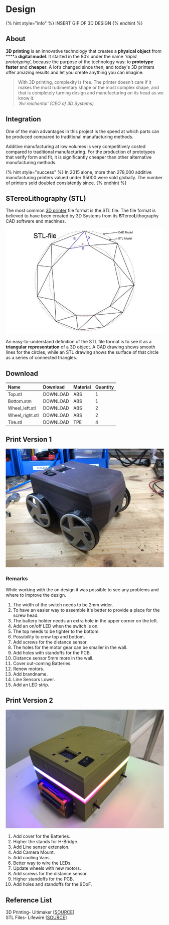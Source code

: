 # Design

{% hint style="info" %}
INSERT GIF OF 3D DESIGN
{% endhint %}

## About

**3D printing** is an innovative technology that creates a **physical object** from ****a **digital model**. It started in the 80’s under the name _‘rapid prototyping’,_  because the purpose of the technology was: to **prototype** **faster** and **cheaper**. A lot’s changed since then, and today's 3D printers offer amazing results and let you create anything you can imagine.

> With 3D printing, complexity is free. The printer doesn't care if it makes the most rudimentary shape or the most complex shape, and that is completely turning design and manufacturing on its head as we know it.  
> _'Avi reichental' \(CEO of 3D Systems\)_

## Integration

One of the main advantages in this project is the speed at which parts can be produced compared to traditional manufacturing methods.

Additive manufacturing at low volumes is very competitively costed compared to traditional manufacturing. For the production of prototypes that verify form and fit, it is significantly cheaper than other alternative manufacturing methods.

{% hint style="success" %}
In 2015 alone, more than 278,000 additive manufacturing printers valued under $5000 were sold globally. The number of printers sold doubled consistently since.
{% endhint %}

## **ST**ereo**L**ithography \(STL\)

The most common [3D printer](https://www.lifewire.com/3d-printers-ratings-2265) file format is the.STL file. The file format is believed to have been created by 3D Systems from its **ST**ereo**L**ithography CAD software and machines.

![](../.gitbook/assets/cadvsstl-5c814ba746e0fb00018bd92e.jpg)

An easy-to-understand definition of the STL file format is to see it as a **triangular** **representation** of a 3D object. A CAD drawing shows smooth lines for the circles, while an STL drawing shows the surface of that circle as a series of connected triangles.

## Download

| Name  | Download | Material | Quantity  |
| :--- | :--- | :--- | :--- |
| Top.stl | DOWNLOAD | ABS | 1 |
| Bottom.stm | DOWNLOAD | ABS | 1 |
| Wheel\_left.stl | DOWNLOAD | ABS | 2 |
| Wheel\_right.stl | DOWNLOAD | ABS | 2 |
| Tire.stl | DOWNLOAD | TPE | 4 |

## Print Version 1

![](../.gitbook/assets/pytobot_02.jpg)

### Remarks

While working with the on design it was possible to see any problems and where to improve the design.

1. The width of the switch needs to be 2mm wider.
2. To have an easier way to assemble it's better to provide a place for the screw head.
3. The battery holder needs an extra hole in the upper corner on the left. 
4. Add an on/off LED when the switch is on. 
5. The top needs to be tighter to the bottom.
6. Possibility to crew top and bottom. 
7. Add screws for the distance sensor.
8. The holes for the motor gear can be smaller in the wall. 
9. Add holes with standoffs for the PCB.
10. Distance sensor 5mm more in the wall.
11. Cover out-coming Batteries.
12. Renew motors.
13. Add brandname.
14. Line Sensors Lower.
15. Add an LED strip.

## Print Version 2

![](../.gitbook/assets/img_1064-copy.jpeg)

1. Add cover for the Batteries.
2. Higher the stands for H-Bridge.
3. Add Line sensor extension.
4. Add Camera Mount.
5. Add cooling Vans.
6. Better way to wire the LEDs.
7. Update wheels with new motors.
8. Add screws for the distance sensor.
9. Higher standoffs for the PCB.
10. Add holes and standoffs for the 9DoF.



## Reference List

3D Printing- Ultimaker \[[SOURCE](https://ultimaker.com/en/explore/what-is-3d-printing)\]  
STL Files- Lifewire \[[SOURCE](https://www.lifewire.com/stl-files-2255)\]



